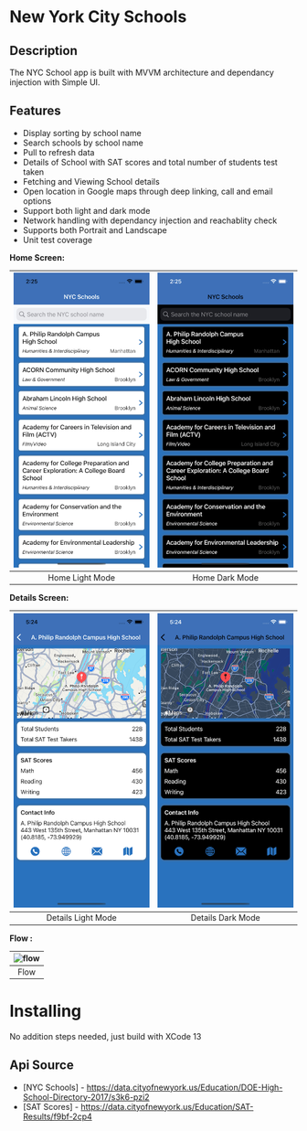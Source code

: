 # New York City Schools 

## Description

The NYC School app is built with MVVM architecture and dependancy injection with Simple UI.

## Features

* Display sorting by school name
* Search schools by school name
* Pull to refresh data 
* Details of School with SAT scores and total number of students test taken
* Fetching and Viewing School details
* Open location in Google maps through deep linking, call and email options
* Support both light and dark mode
* Network handling with dependancy injection and reachablity check
* Supports both Portrait and Landscape
* Unit test coverage 


**Home Screen:**

|![Light](Screenshots/home_light.png)|![Dark](Screenshots/home_dark.png)|
|:----------------------------:|:------------------------:|
|Home Light Mode| Home Dark Mode |

**Details Screen:**

|![Light](Screenshots/details_light.png)|![Dark](Screenshots/details_dark.png)|
|:----------------------------:|:------------------------:|
|Details Light Mode| Details Dark Mode |


**Flow :**

|![flow](Screenshots/flow.gif)|
|:----------------------------:|
|Flow| 

# Installing

No addition steps needed, just build with XCode 13

## Api Source

- [NYC Schools] - https://data.cityofnewyork.us/Education/DOE-High-School-Directory-2017/s3k6-pzi2
- [SAT Scores] - https://data.cityofnewyork.us/Education/SAT-Results/f9bf-2cp4
